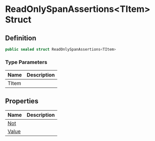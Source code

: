 # ReadOnlySpanAssertions&lt;TItem&gt; Struct
## Definition

```c#
public sealed struct ReadOnlySpanAssertions<TItem>
```

### Type Parameters

| Name | Description |
| ---- | ----------- |
| TItem |  |

## Properties

| Name | Description |
| ---- | ----------- |
| [Not](MrKWatkins.Assertions.ReadOnlySpanAssertions-1.Not.md) |  |
| [Value](MrKWatkins.Assertions.ReadOnlySpanAssertions-1.Value.md) |  |


